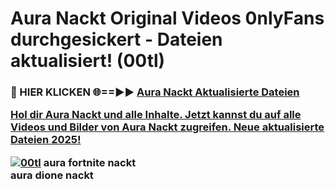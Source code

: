 # Aura Nackt Original Videos 0nlyFans durchgesickert - Dateien aktualisiert! (00tl)

<h3>🔴 HIER KLICKEN 🌐==►► <a href="https://tinyurl.com/h6vf6nb8" rel="nofollow">Aura Nackt Aktualisierte Dateien

Hol dir Aura Nackt und alle Inhalte. Jetzt kannst du auf alle Videos und Bilder von Aura Nackt zugreifen. Neue aktualisierte Dateien 2025!

[![00tl](https://i.imgur.com/sD4kR3V.gif)](https://tinyurl.com/h6vf6nb8)
aura fortnite nackt<br>
aura dione nackt